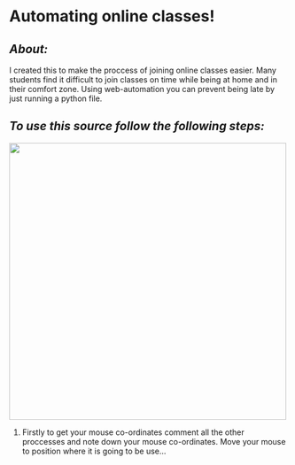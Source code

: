 # Automating online classes!

<h2><b><i>About:</i></b></h2>
<p>
  I created this to make the proccess of joining online classes easier. Many students find it difficult to join classes on time while being at home and in their comfort zone.
  Using web-automation you can prevent being late by just running a python file. 
</p>

<h2><b><i>To use this source follow the following steps:</i> </b></h2>

<img height="500px" src="https://github.com/m4dummies/webAutomation--Python/blob/master/images/img1.PNG">

1) Firstly to get your mouse co-ordinates comment all the other proccesses and note down your mouse co-ordinates.
Move your mouse to position where it is going to be use...




